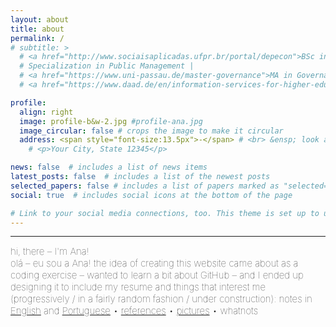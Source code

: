 ```yaml
---
layout: about
title: about
permalink: /
# subtitle: >
  # <a href="http://www.sociaisaplicadas.ufpr.br/portal/depecon">BSc in Economics</a> | 
  # Specialization in Public Management | 
  # <a href="https://www.uni-passau.de/master-governance">MA in Governance and Public Policy</a> | 
  # <a href="https://www.daad.de/en/information-services-for-higher-education-institutions/further-information-on-daad-programmes/ppgg/">DAAD Alumna (Helmut-Schmidt-Programme)</a>

profile:
  align: right
  image: profile-b&w-2.jpg #profile-ana.jpg
  image_circular: false # crops the image to make it circular
  address: <span style="font-size:13.5px">-</span> # <br> &ensp; look angry, but i'm super nice
    # <p>Your City, State 12345</p>

news: false  # includes a list of news items
latest_posts: false  # includes a list of the newest posts
selected_papers: false # includes a list of papers marked as "selected={true}"
social: true  # includes social icons at the bottom of the page

# Link to your social media connections, too. This theme is set up to use [Font Awesome icons](http://fortawesome.github.io/Font-Awesome/) and [Academicons](https://jpswalsh.github.io/academicons/), like the ones below. Add your Facebook, Twitter, LinkedIn, Google Scholar, or just disable all of them.
---
```


<hr>
<span style="font-size:15px;font-weight:lighter"> 
hi, there – I'm Ana! &emsp; <br> olá – eu sou a Ana!

<span style="font-size:15px;font-weight:lighter"> 
the idea of creating this website came about as a coding exercise – wanted to learn a bit about GitHub – and I ended up designing it to include my resume and things that interest me (progressively / in a fairly random fashion / under construction): notes in <a href="/blog/tag/english/">English</a> and <a href="/blog/tag/português">Portuguese</a> • <a href="/bookshelf">references</a> • <a href="/cards/photos">pictures</a> • whatnots

<!-- <span style="font-size:15px;font-weight:lighter"> 
But this is a page under construction, so please, bear with me :-) -->
